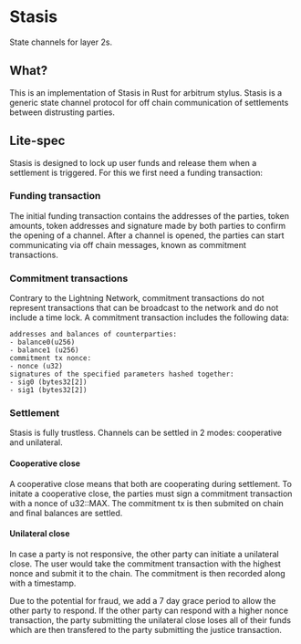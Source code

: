 # Stasis

State channels for layer 2s.

## What?

This is an implementation of Stasis in Rust for arbitrum stylus. Stasis is a generic state channel protocol for off chain communication of settlements between distrusting parties.

## Lite-spec

Stasis is designed to lock up user funds and release them when a settlement is triggered. For this we first need a funding transaction:

### Funding transaction

The initial funding transaction contains the addresses of the parties, token amounts, token addresses and signature made by both parties to confirm the opening of a channel. After a channel is opened, the parties can start communicating via off chain messages, known as commitment transactions.

### Commitment transactions

Contrary to the Lightning Network, commitment transactions do not represent transactions that can be broadcast to the network and do not include a time lock. A commitment transaction includes the following data:
```
addresses and balances of counterparties:
- balance0(u256)
- balance1 (u256)
commitment tx nonce:
- nonce (u32)
signatures of the specified parameters hashed together:
- sig0 (bytes32[2])
- sig1 (bytes32[2])
```

### Settlement

Stasis is fully trustless. Channels can be settled in 2 modes: cooperative and unilateral.

#### Cooperative close

A cooperative close means that both are cooperating during settlement. To initate a cooperative close, the parties must sign a commitment transaction with a nonce of u32::MAX. The commitment tx is then submited on chain and final balances are settled.

#### Unilateral close

In case a party is not responsive, the other party can initiate a unilateral close. The user would take the commitment transaction with the highest nonce and submit it to the chain. The commitment is then recorded along with a timestamp.  

Due to the potential for fraud, we add a 7 day grace period to allow the other party to respond. If the other party can respond with a higher nonce transaction, the party submitting the unilateral close loses all of their funds which are then transfered to the party submitting the justice transaction.
